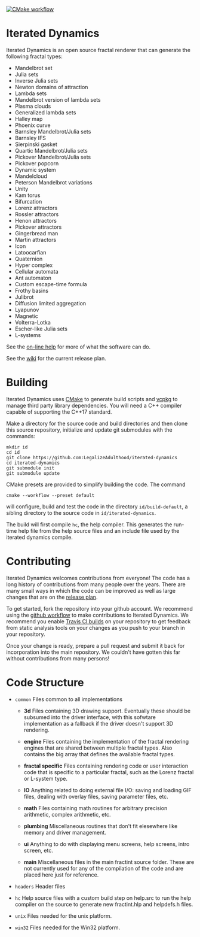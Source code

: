 [![CMake workflow](https://github.com/LegalizeAdulthood/iterated-dynamics/actions/workflows/cmake.yml/badge.svg)](https://github.com/LegalizeAdulthood/iterated-dynamics/actions/workflows/cmake.yml)

# Iterated Dynamics

Iterated Dynamics is an open source fractal renderer that can generate
the following fractal types:

- Mandelbrot set
- Julia sets
- Inverse Julia sets
- Newton domains of attraction
- Lambda sets
- Mandelbrot version of lambda sets
- Plasma clouds
- Generalized lambda sets
- Halley map
- Phoenix curve
- Barnsley Mandelbrot/Julia sets
- Barnsley IFS
- Sierpinski gasket
- Quartic Mandelbrot/Julia sets
- Pickover Mandelbrot/Julia sets
- Pickover popcorn
- Dynamic system
- Mandelcloud
- Peterson Mandelbrot variations
- Unity
- Kam torus
- Bifurcation
- Lorenz attractors
- Rossler attractors
- Henon attractors
- Pickover attractors
- Gingerbread man
- Martin attractors
- Icon
- Latoocarfian
- Quaternion
- Hyper complex
- Cellular automata
- Ant automaton
- Custom escape-time formula
- Frothy basins
- Julibrot
- Diffusion limited aggregation
- Lyapunov
- Magnetic
- Volterra-Lotka
- Escher-like Julia sets
- L-systems

See the [on-line help](http://legalizeadulthood.github.io/iterated-dynamics/)
for more of what the software can do.

See the [wiki](https://github.com/LegalizeAdulthood/iterated-dynamics/wiki)
for the current release plan.

# Building

Iterated Dynamics uses [CMake](http://www.cmake.org) to generate build scripts
and [vcpkg](http://vcpkg.io) to manage third party library dependencies.
You will need a C++ compiler capable of supporting the C++17 standard.

Make a directory for the source code and build directories and then clone this
source repository, initialize and update git submodules with the commands:

```
mkdir id
cd id
git clone https://github.com:LegalizeAdulthood/iterated-dynamics
cd iterated-dynamics
git submodule init
git submodule update
```

CMake presets are provided to simplify building the code.  The command

```
cmake --workflow --preset default
```

will configure, build and test the code in the directory `id/build-default`,
a sibling directory to the source code in `id/iterated-dynamics`.

The build will first compile `hc`, the help compiler.  This generates
the run-time help file from the help source files and an include file
used by the iterated dynamics compile.

# Contributing

Iterated Dynamics welcomes contributions from everyone!  The code has a
long history of contributions from many people over the years.  There are
many small ways in which the code can be improved as well as large changes
that are on the [release plan](https://github.com/LegalizeAdulthood/iterated-dynamics/wiki).

To get started, fork the repository into your github account.  We recommend
using the [github workflow](https://guides.github.com/introduction/flow/index.html)
to make contributions to Iterated Dynamics.  We recommend you enable
[Travis CI builds](https://travis-ci.org) on your repository to get feedback
from static analysis tools on your changes as you push to your branch in
your repository.

Once your change is ready, prepare a pull request and submit it back for
incorporation into the main repository.  We couldn't have gotten this far
without contributions from many persons!

# Code Structure

- `common`
    Files common to all implementations
  - **3d**
        Files containing 3D drawing support.  Eventually these should be
        subsumed into the driver interface, with this sofwtare implementation
        as a fallback if the driver doesn't support 3D rendering.

  - **engine**
        Files containing the implementation of the fractal rendering engines
        that are shared between multiple fractal types.  Also contains the
        big array that defines the available fractal types.

  - **fractal specific**
        Files containing rendering code or user interaction code that is
        specific to a particular fractal, such as the Lorenz fractal or
        L-system type.

  - **IO**
        Anything related to doing external file I/O: saving and loading GIF
        files, dealing with overlay files, saving parameter files, etc.

  - **math**
        Files containing math routines for arbitrary precision arithmetic,
        complex arithmetic, etc.

  - **plumbing**
        Miscellaneous routines that don't fit elesewhere like memory and
        driver management.

  - **ui**
        Anything to do with displaying menu screens, help screens, intro
        screen, etc.

  - **main**
    Miscellaneous files in the main fractint source folder.  These are not
    currently used for any of the compilation of the code and are placed
    here just for reference.

- `headers`
    Header files

- `hc`
    Help source files with a custom build step on help.src to run the help
    compiler on the source to generate new fractint.hlp and helpdefs.h
    files.

- `unix`
    Files needed for the unix platform.

- `win32`
    Files needed for the Win32 platform.
